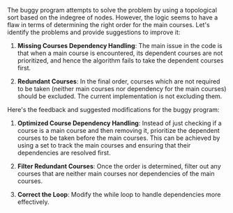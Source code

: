The buggy program attempts to solve the problem by using a topological sort based on the indegree of nodes. However, the logic seems to have a flaw in terms of determining the right order for the main courses. Let's identify the problems and provide suggestions to improve it:

1. **Missing Courses Dependency Handling**:
   The main issue in the code is that when a main course is encountered, its dependent courses are not prioritized, and hence the algorithm fails to take the dependent courses first.

2. **Redundant Courses**:
   In the final order, courses which are not required to be taken (neither main courses nor dependency for the main courses) should be excluded. The current implementation is not excluding them.

Here's the feedback and suggested modifications for the buggy program:

1. **Optimized Course Dependency Handling**:
   Instead of just checking if a course is a main course and then removing it, prioritize the dependent courses to be taken before the main courses. This can be achieved by using a set to track the main courses and ensuring that their dependencies are resolved first.

2. **Filter Redundant Courses**:
   Once the order is determined, filter out any courses that are neither main courses nor dependencies of the main courses.

3. **Correct the Loop**:
   Modify the while loop to handle dependencies more effectively.